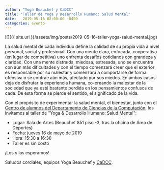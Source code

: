 ```yaml
---
author: "Yoga Beauchef y CaDCC"
title: "Taller de Yoga y Desarrollo Humano: Salud Mental"
date:   2019-05-16 08:00:00 -0400
categories: evento
---
```

 
![]({{ site.url }}/assets/img/posts/2019-05-16-taller-yoga-salud-mental.jpg)

La salud mental de cada individuo define la calidad de su propia vida a nivel personal, social y profesional. Con una mente clara, enfocada, cooperativa (en lugar de competitiva) uno enfrenta desafíos cotidianos con grandeza y claridad. Con una mente distraída, miedosa, estresada, uno se encuentra con aún más dificultades y con el tiempo comenzará creer que el exterior es responsable por su malestar y comenzará a comportarse de forma ofensiva o se contrae aún más, afectado por sus miedos. En ambos casos deja de disfrutar la experiencia humana, co-creando la malestar de la sociedad que ya está bastante perdida en los pensamientos confusos de cada. De esta forma se pierde el sentido, el significado de la vida.

Con el propósito de experimentar la salud mental, el bienestar,  junto con el [Centro de alumnos del Departamento de Ciencias de la Computación](https://www.cadcc.cl/resumen-jueves-16/), les invitamos al taller de "Yoga & Desarrollo Humano: Salud Mental":
- Lugar: Sala de Artes (Beauchef 851 piso -3, tras la oficina de Área de Deportes)
- Fecha: jueves 16 de mayo de 2019
- Hora: 15:30 a 16:30
- Taller es sin costo

¡Los y las esperamos!

Saludos cordiales, equipos Yoga Beauchef y [CaDCC](https://www.cadcc.cl/).
